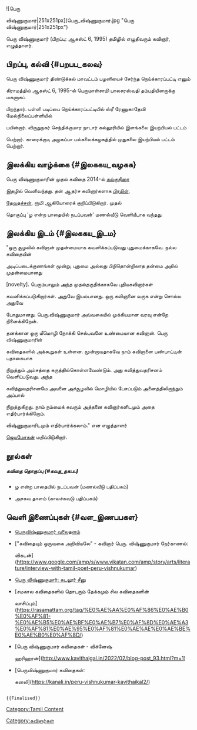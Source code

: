 ![பெரு
விஷ்ணுகுமார்\|251x251px](பெரு_விஷ்ணுகுமார்.jpg "பெரு விஷ்ணுகுமார்|251x251px")
பெரு விஷ்ணுகுமார் (பிறப்பு: ஆகஸ்ட் 6, 1995) தமிழில் எழுதிவரும் கவிஞர், எழுத்தாளர்.

## பிறப்பு, கல்வி {#பறபப_கலவ}

பெரு விஷ்ணுகுமார் திண்டுக்கல் மாவட்டம் பழனியைச் சேர்ந்த நெய்க்காரப்பட்டி எனும்
கிராமத்தில் ஆகஸ்ட் 6, 1995-ல் பெருமாள்சாமி பாலசரஸ்வதி தம்பதியினருக்கு மகனாகப்
பிறந்தார். பள்ளி படிப்பை நெய்க்காரப்பட்டியில் ஸ்ரீ ரேணுகாதேவி மேல்நிலைப்பள்ளியில்
பயின்றார். விருதுநகர் செந்திக்குமார நாடார் கல்லூரியில் இளங்கலை இயற்பியல் பட்டம்
பெற்றார். காரைக்குடி அழகப்பா பல்கலைக்கழகத்தில் முதுகலை இயற்பியல் பட்டம் பெற்றார்.

## இலக்கிய வாழ்க்கை {#இலககய_வழகக}

பெரு விஷ்ணுகுமாரின் முதல் கவிதை 2014-ல் [கல்குதிரை](கல்குதிரை "wikilink")
இதழில் வெளிவந்தது. தன் ஆதர்ச கவிஞர்களாக [பிரமிள்](பிரமிள் "wikilink"),
[தேவதச்சன்](தேவதச்சன் "wikilink"), ரூமி ஆகியோரைக் குறிப்பிடுகிறார். முதல்
தொகுப்பு \'ழ என்ற பாதையில் நடப்பவன்\' மணல்வீடு வெளியீடாக வந்தது.

## இலக்கிய இடம் {#இலககய_இடம}

\"ஒரு சூழலில் கவிஞன் முதன்மையாக கவனிக்கப்படுவது புதுமைக்காகவே. நல்ல கவிதையின்
அடிப்படைக்குணங்கள் மூன்று, புதுமை அல்லது பிறிதொன்றிலாத தன்மை அதில் முதன்மையானது
\[novelty\]. பெரும்பாலும் அந்த முதல்தகுதிக்காகவே புதியகவிஞர்கள்
கவனிக்கப்படுகிறார்கள். அதுவே இயல்பானது. ஒரு கவிஞனை வருக என்று சொல்ல அதுவே
போதுமானது. பெரு.விஷ்ணுகுமார் அவ்வகையில் முக்கியமான வரவு என்றே நினைக்கிறேன்.
தனக்கான ஒரு மீமொழி நோக்கி செல்பவனே உண்மையான கவிஞன். பெரு விஷ்ணுகுமாரின்
கவிதைகளில் அக்கூறுகள் உள்ளன. மூன்றாவதாகவே நாம் கவிஞனை பண்பாட்டின் பதாகையாக
நிறுத்தும் அம்சத்தை கருத்தில்கொள்ளவேண்டும். அது கவித்துவதரிசனம் வெளிப்படுவது. அந்த
கவித்துவதரிசனமே அவனை அச்சூழலில் மொழியில் பேசப்படும் அனைத்திலிருந்தும் அப்பால்
நிறுத்துகிறது. நாம் நம்மைக் கவரும் அத்தனை கவிஞர்களிடமும் அதை எதிர்பார்க்கிறோம்.
விஷ்ணுகுமாரிடமும் எதிர்பார்க்கலாம்.\" என எழுத்தாளர்
[ஜெயமோகன்](ஜெயமோகன் "wikilink") மதிப்பிடுகிறார்.

## நூல்கள்

##### கவிதை தொகுப்பு {#கவத_தகபப}

-   ழ என்ற பாதையில் நடப்பவன் (மணல்வீடு பதிப்பகம்)
-   அசகவ தாளம் (காலச்சுவடு பதிப்பகம்)

## வெளி இணைப்புகள் {#வள_இணபபகள}

-   [பெருவிஷ்ணுகுமார் வலைதளம்](https://peruvishnukumar.wordpress.com/)
-   [\"கவிதையும் ஒருவகை அறிவியலே\" - கவிஞர் பெரு. விஷ்ணுகுமார் நேர்காணல்:
    விகடன்](https://www.google.com/amp/s/www.vikatan.com/amp/story/arts/literature/interview-with-tamil-poet-peru-vishnukumar)
-   [பெரு விஷ்ணுகுமார்: கடலூர் சீனு](https://www.jeyamohan.in/118206/)
-   [சமகால கவிதைகளில் தொடரும் தேக்கமும் சில கவிதைகளின்
    வாசிப்பும்](https://rasamattam.org/tag/%E0%AE%AA%E0%AF%86%E0%AE%B0%E0%AF%81-%E0%AE%B5%E0%AE%BF%E0%AE%B7%E0%AF%8D%E0%AE%A3%E0%AF%81%E0%AE%95%E0%AF%81%E0%AE%AE%E0%AE%BE%E0%AE%B0%E0%AF%8D/)
-   [பெரு விஷ்ணுகுமார் கவிதைகள் - விக்னேஷ்
    ஹரிஹரன்](http://www.kavithaigal.in/2022/02/blog-post_93.html?m=1)
-   [பெருவிஷ்ணுகுமார் கவிதைகள்:
    கனலி](https://kanali.in/peru-vishnukumar-kavithaikal2/)

```{=mediawiki}
{{Finalised}}
```
[Category:Tamil Content](Category:Tamil_Content "wikilink")
[Category:கவிஞர்கள்](Category:கவிஞர்கள் "wikilink")

